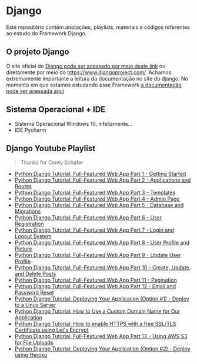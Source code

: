 # Django

Este repositório contém anotações, playlists, materiais e códigos referentes ao estudo do Framework Django. 

## O projeto Django
O site oficial do [Django pode ser acessado por meio deste link](https://www.djangoproject.com/) ou diretamente por meio do https://www.djangoproject.com/.  Achamos extremamente importante a leitura da documentação no site do django.  No momento em que estamos estudando esse Framework [a documentação pode ser acessada aqui](https://docs.djangoproject.com/en/3.0/)

## Sistema Operacional + IDE
- Sistema Operacional Windows 10, infelizmente...
- IDE Pycharm

## Django Youtube Playlist
> Thanks for Corey Schafer

- [Python Django Tutorial: Full-Featured Web App Part 1 - Getting Started](https://youtu.be/UmljXZIypDc)
- [Python Django Tutorial: Full-Featured Web App Part 2 - Applications and Routes](https://youtu.be/a48xeeo5Vnk)
- [Python Django Tutorial: Full-Featured Web App Part 3 - Templates](https://youtu.be/qDwdMDQ8oX4)
- [Python Django Tutorial: Full-Featured Web App Part 4 - Admin Page](https://youtu.be/1PkNiYlkkjo)
- [Python Django Tutorial: Full-Featured Web App Part 5 - Database and Migrations](https://youtu.be/aHC3uTkT9r8)
- [Python Django Tutorial: Full-Featured Web App Part 6 - User Registration](https://www.youtube.com/watch?v=q4jPR-M0TAQ&list=PL-osiE80TeTtoQCKZ03TU5fNfx2UY6U4p&index=6)
- [Python Django Tutorial: Full-Featured Web App Part 7 - Login and Logout System](https://youtu.be/3aVqWaLjqS4)
- [Python Django Tutorial: Full-Featured Web App Part 8 - User Profile and Picture](https://youtu.be/FdVuKt_iuSI)
- [Python Django Tutorial: Full-Featured Web App Part 9 - Update User Profile](https://youtu.be/CQ90L5jfldw)
- [Python Django Tutorial: Full-Featured Web App Part 10 - Create, Update, and Delete Posts](https://youtu.be/-s7e_Fy6NRU)
- [Python Django Tutorial: Full-Featured Web App Part 11 - Pagination](https://youtu.be/acOktTcTVEQ)
- [Python Django Tutorial: Full-Featured Web App Part 12 - Email and Password Reset](https://youtu.be/-tyBEsHSv7w)
- [Python Django Tutorial: Deploying Your Application (Option #1) - Deploy to a Linux Server](https://youtu.be/Sa_kQheCnds)
- [Python Django Tutorial: How to Use a Custom Domain Name for Our Application](https://youtu.be/D2lwk1Ukgz0)
- [Python Django Tutorial: How to enable HTTPS with a free SSL/TLS Certificate using Let's Encrypt](https://youtu.be/NhidVhNHfeU)
- [Python Django Tutorial: Full-Featured Web App Part 13 - Using AWS S3 for File Uploads](https://youtu.be/kt3ZtW9MXhw)
- [Python Django Tutorial: Deploying Your Application (Option #2) - Deploy using Heroku](https://youtu.be/6DI_7Zja8Zc)
